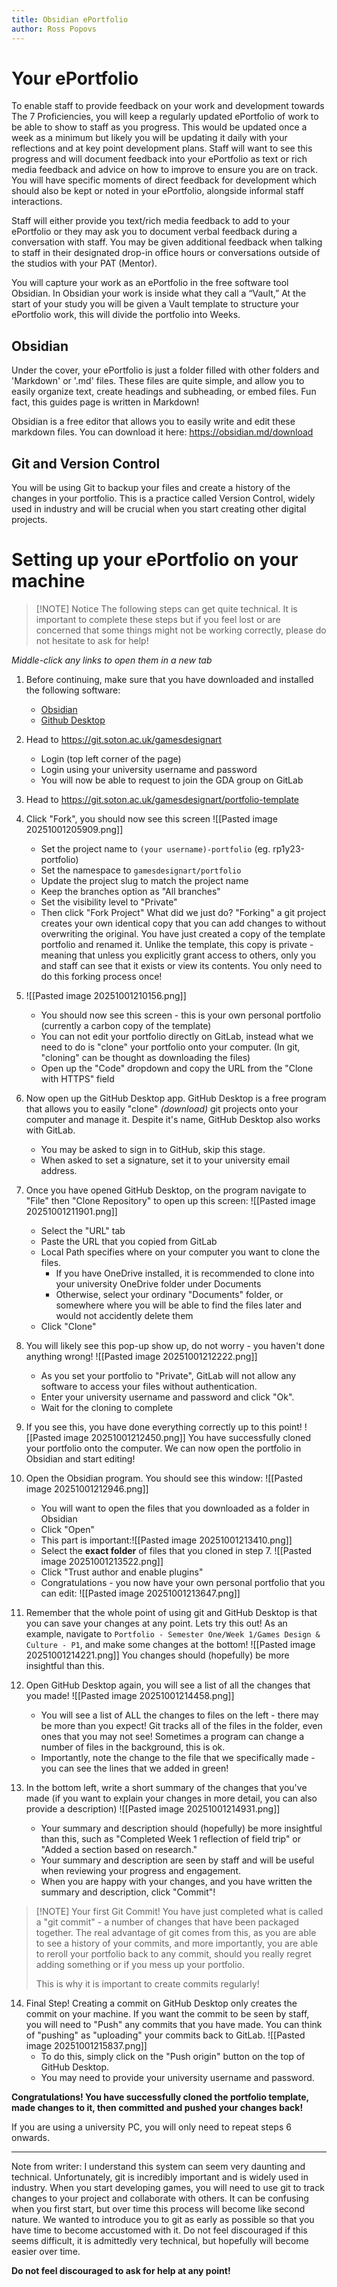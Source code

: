 ```yaml
---
title: Obsidian ePortfolio
author: Ross Popovs
---
```

# Your ePortfolio
To enable staff to provide feedback on your work and development towards The 7 Proficiencies, you will keep a regularly updated ePortfolio of work to be able to show to staff as you progress. This would be updated once a week as a minimum but likely you will be updating it daily with your reflections and at key point development plans. Staff will want to see this progress and will document feedback into your ePortfolio as text or rich media feedback and advice on how to improve to ensure you are on track. You will have specific moments of direct feedback for development which should also be kept or noted in your ePortfolio, alongside informal staff interactions.

Staff will either provide you text/rich media feedback to add to your ePortfolio or they may ask you to document verbal feedback during a conversation with staff. You may be given additional feedback when talking to staff in their designated drop-in office hours or conversations outside of the studios with your PAT (Mentor).

You will capture your work as an ePortfolio in the free software tool Obsidian. In Obsidian your work is inside what they call a “Vault,” At the start of your study you will be given a Vault template to structure your ePortfolio work, this will divide the portfolio into Weeks.

## Obsidian
Under the cover, your ePortfolio is just a folder filled with other folders and 'Markdown' or '.md' files. These files are quite simple, and allow you to easily organize text, create headings and subheading, or embed files. Fun fact, this guides page is written in Markdown!

Obsidian is a free editor that allows you to easily write and edit these markdown files.
You can download it here: https://obsidian.md/download
## Git and Version Control
You will be using Git to backup your files and create a history of the changes in your portfolio.
This is a practice called Version Control, widely used in industry and will be crucial when you start creating other digital projects.

# Setting up your ePortfolio on your machine


> [!NOTE] Notice
> The following steps can get quite technical. It is important to complete these steps but if you feel lost or are concerned that some things might not be working correctly, please do not hesitate to ask for help!

*Middle-click any links to open them in a new tab*

1. Before continuing, make sure that you have downloaded and installed the following software:
	- [Obsidian](https://obsidian.md/download)
	- [Github Desktop](https://desktop.github.com/download/)

2. Head to https://git.soton.ac.uk/gamesdesignart
	- Login (top left corner of the page)
	- Login using your university username and password
	- You will now be able to request to join the GDA group on GitLab

3. Head to https://git.soton.ac.uk/gamesdesignart/portfolio-template

4. Click "Fork", you should now see this screen
   ![[Pasted image 20251001205909.png]]
	- Set the project name to `(your username)-portfolio` (eg. rp1y23-portfolio)
	- Set the namespace to `gamesdesignart/portfolio`
	- Update the project slug to match the project name
	- Keep the branches option as "All branches"
	- Set the visibility level to "Private"
	- Then click "Fork Project"
	What did we just do? "Forking" a git project creates your own identical copy that you can add changes to without overwriting the original. You have just created a copy of the template portfolio and renamed it. Unlike the template, this copy is private - meaning that unless you explicitly grant access to others, only you and staff can see that it exists or view its contents.
	You only need to do this forking process once!

5. ![[Pasted image 20251001210156.png]]
	- You should now see this screen - this is your own personal portfolio (currently a carbon copy of the template)
	- You can not edit your portfolio directly on GitLab, instead what we need to do is "clone" your portfolio onto your computer. (In git, "cloning" can be thought as downloading the files)
	- Open up the "Code" dropdown and copy the URL from the "Clone with HTTPS" field

6. Now open up the GitHub Desktop app. GitHub Desktop is a free program that allows you to easily "clone" *(download)* git projects onto your computer and manage it. Despite it's name, GitHub Desktop also works with GitLab.
	- You may be asked to sign in to GitHub, skip this stage.
	- When asked to set a signature, set it to your university email address.

7. Once you have opened GitHub Desktop, on the program navigate to "File" then "Clone Repository" to open up this screen:
	![[Pasted image 20251001211901.png]]
	- Select the "URL" tab
	- Paste the URL that you copied from GitLab
	- Local Path specifies where on your computer you want to clone the files.
		- If you have OneDrive installed, it is recommended to clone into your university OneDrive folder under Documents
		- Otherwise, select your ordinary "Documents" folder, or somewhere where you will be able to find the files later and would not accidently delete them
	- Click "Clone"

8. You will likely see this pop-up show up, do not worry - you haven't done anything wrong!
	![[Pasted image 20251001212222.png]]
	- As you set your portfolio to "Private", GitLab will not allow any software to access your files without authentication.
	- Enter your university username and password and click "Ok".
	- Wait for the cloning to complete

9. If you see this, you have done everything correctly up to this point!
	![[Pasted image 20251001212450.png]]
	You have successfully cloned your portfolio onto the computer. We can now open the portfolio in Obsidian and start editing!

10. Open the Obsidian program. You should see this window:
	![[Pasted image 20251001212946.png]]
	- You will want to open the files that you downloaded as a folder in Obsidian
	- Click "Open"
	- This part is important:![[Pasted image 20251001213410.png]]
	- Select the **exact folder** of files that you cloned in step 7. 
	![[Pasted image 20251001213522.png]]
	- Click "Trust author and enable plugins"
	- Congratulations - you now have your own personal portfolio that you can edit:
		![[Pasted image 20251001213647.png]]

11. Remember that the whole point of using git and GitHub Desktop is that you can save your changes at any point. Lets try this out! As an example, navigate to `Portfolio - Semester One/Week 1/Games Design & Culture - P1`, and make some changes at the bottom!
	![[Pasted image 20251001214221.png]]
	You changes should (hopefully) be more insightful than this.

12. Open GitHub Desktop again, you will see a list of all the changes that you made!
	![[Pasted image 20251001214458.png]]
	- You will see a list of ALL the changes to files on the left - there may be more than you expect! Git tracks all of the files in the folder, even ones that you may not see! Sometimes a program can change a number of files in the background, this is ok.
	- Importantly, note the change to the file that we specifically made - you can see the lines that we added in green!

13. In the bottom left, write a short summary of the changes that you've made (if you want to explain your changes in more detail, you can also provide a description)
    ![[Pasted image 20251001214931.png]]
	- Your summary and description should (hopefully) be more insightful than this, such as "Completed Week 1 reflection of field trip" or "Added a section based on research."
	- Your summary and description are seen by staff and will be useful when reviewing your progress and engagement.
	- When you are happy with your changes, and you have written the summary and description, click "Commit"!

> [!NOTE] Your first Git Commit!
> You have just completed what is called a "git commit" - a number of changes that have been packaged together. The real advantage of git comes from this, as you are able to see a history of your commits, and more importantly, you are able to reroll your portfolio back to any commit, should you really regret adding something or if you mess up your portfolio.
> 
> This is why it is important to create commits regularly!

14. Final Step! Creating a commit on GitHub Desktop only creates the commit on your machine. If you want the commit to be seen by staff, you will need to "Push" any commits that you have made. You can think of "pushing" as "uploading" your commits back to GitLab.
	![[Pasted image 20251001215837.png]]
	- To do this, simply click on the "Push origin" button on the top of GitHub Desktop.
	- You may need to provide your university username and password.

**Congratulations! You have successfully cloned the portfolio template, made changes to it, then committed and pushed your changes back!**

If you are using a university PC, you will only need to repeat steps 6 onwards.

---

Note from writer:
I understand this system can seem very daunting and technical. Unfortunately, git is incredibly important and is widely used in industry. When you start developing games, you will need to use git to track changes to your project and collaborate with others. It can be confusing when you first start, but over time this process will become like second nature. We wanted to introduce you to git as early as possible so that you have time to become accustomed with it. Do not feel discouraged if this seems difficult, it is admittedly very technical, but hopefully will become easier over time.

**Do not feel discouraged to ask for help at any point!**


